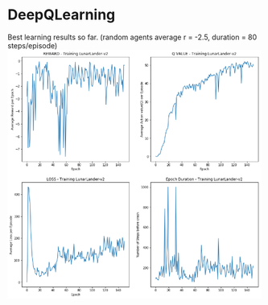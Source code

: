 # DeepQLearning
Best learning results so far. (random agents average r = -2.5, duration = 80 steps/episode)
<img src="https://raw.githubusercontent.com/celisun/2017-18Playing_Atari_with_DeepQLearning/master/DQN-results.png" width="600">
